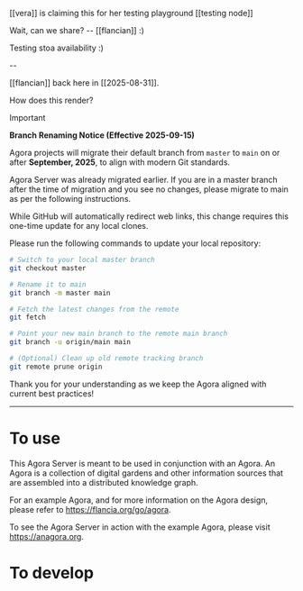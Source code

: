 [[vera]] is claiming this for her testing playground [[testing node]]

Wait, can we share? -- [[flancian]] :)

Testing stoa availability :)

--

[[flancian]] back here in [[2025-08-31]].

How does this render?

> [!IMPORTANT]
> **Branch Renaming Notice (Effective 2025-09-15)**
>
> Agora projects will migrate their default branch from `master` to `main` on or after **September, 2025**, to align with modern Git standards.
>
> Agora Server was already migrated earlier. If you are in a master branch after the time of migration and you see no changes, please migrate to main as per the following instructions.
>
> While GitHub will automatically redirect web links, this change requires this one-time update for any local clones.
>
> Please run the following commands to update your local repository:
>
> ```bash
> # Switch to your local master branch
> git checkout master
>
> # Rename it to main
> git branch -m master main
>
> # Fetch the latest changes from the remote
> git fetch
>
> # Point your new main branch to the remote main branch
> git branch -u origin/main main
>
> # (Optional) Clean up old remote tracking branch
> git remote prune origin
> ```
>
> Thank you for your understanding as we keep the Agora aligned with current best practices!

---

# To use

This Agora Server is meant to be used in conjunction with an Agora. An Agora is
a collection of digital gardens and other information sources that are assembled
into a distributed knowledge graph.

For an example Agora, and for more information on the Agora design, please refer to <https://flancia.org/go/agora>.

To see the Agora Server in action with the example Agora, please visit
<https://anagora.org>.

# To develop